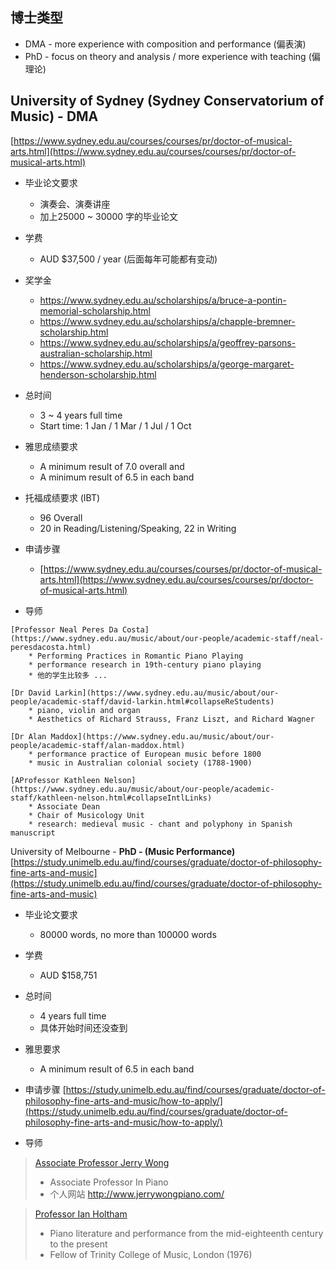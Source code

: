 
## 博士类型

* DMA - more experience with composition and performance (偏表演)
* PhD - focus on theory and analysis / more experience with teaching (偏理论)

## University of Sydney (Sydney Conservatorium of Music) - **DMA**
[https://www.sydney.edu.au/courses/courses/pr/doctor-of-musical-arts.html](https://www.sydney.edu.au/courses/courses/pr/doctor-of-musical-arts.html)

* 毕业论文要求
	+ 演奏会、演奏讲座
	+ 加上25000 ~ 30000 字的毕业论文

* 学费
	+ AUD $37,500 / year (后面每年可能都有变动)

* 奖学金
	+ https://www.sydney.edu.au/scholarships/a/bruce-a-pontin-memorial-scholarship.html
	+ https://www.sydney.edu.au/scholarships/a/chapple-bremner-scholarship.html
	+ https://www.sydney.edu.au/scholarships/a/geoffrey-parsons-australian-scholarship.html
	+ https://www.sydney.edu.au/scholarships/a/george-margaret-henderson-scholarship.html

* 总时间
	+ 3 ~ 4 years full time
	+ Start time: 1 Jan / 1 Mar / 1 Jul / 1 Oct

* 雅思成绩要求
	+ A minimum result of 7.0 overall and 
	+ A minimum result of 6.5 in each band

* 托福成绩要求 (IBT)
	+ 96 Overall
	+ 20 in Reading/Listening/Speaking, 22 in Writing

* 申请步骤
	+ [https://www.sydney.edu.au/courses/courses/pr/doctor-of-musical-arts.html](https://www.sydney.edu.au/courses/courses/pr/doctor-of-musical-arts.html)

* 导师

```
[Professor Neal Peres Da Costa](https://www.sydney.edu.au/music/about/our-people/academic-staff/neal-peresdacosta.html)
	* Performing Practices in Romantic Piano Playing
	* performance research in 19th-century piano playing
	* 他的学生比较多 ...
```

```
[Dr David Larkin](https://www.sydney.edu.au/music/about/our-people/academic-staff/david-larkin.html#collapseReStudents)
	* piano, violin and organ
	* Aesthetics of Richard Strauss, Franz Liszt, and Richard Wagner
```

```
[Dr Alan Maddox](https://www.sydney.edu.au/music/about/our-people/academic-staff/alan-maddox.html)
	* performance practice of European music before 1800
	* music in Australian colonial society (1788-1900)
```

```
[AProfessor Kathleen Nelson](https://www.sydney.edu.au/music/about/our-people/academic-staff/kathleen-nelson.html#collapseIntlLinks)
	* Associate Dean
	* Chair of Musicology Unit
	* research: medieval music - chant and polyphony in Spanish manuscript
```



University of Melbourne - **PhD - (Music Performance)**
[https://study.unimelb.edu.au/find/courses/graduate/doctor-of-philosophy-fine-arts-and-music](https://study.unimelb.edu.au/find/courses/graduate/doctor-of-philosophy-fine-arts-and-music)
	
* 毕业论文要求
	+ 80000 words, no more than 100000 words

* 学费 
	+ AUD $158,751

* 总时间
	+ 4 years full time
	+ 具体开始时间还没查到

* 雅思要求 
	+ A minimum result of 6.5 in each band

* 申请步骤
	[https://study.unimelb.edu.au/find/courses/graduate/doctor-of-philosophy-fine-arts-and-music/how-to-apply/](https://study.unimelb.edu.au/find/courses/graduate/doctor-of-philosophy-fine-arts-and-music/how-to-apply/)

* 导师

> [Associate Professor Jerry Wong](https://findanexpert.unimelb.edu.au/profile/852511-jerry-wong)
> 	* Associate Professor In Piano
> 	* 个人网站 http://www.jerrywongpiano.com/



> [Professor Ian Holtham](https://findanexpert.unimelb.edu.au/profile/14245-ian-holtham)
> 	* Piano literature and performance from the mid-eighteenth century to the present
> 	* Fellow of Trinity College of Music, London (1976)
